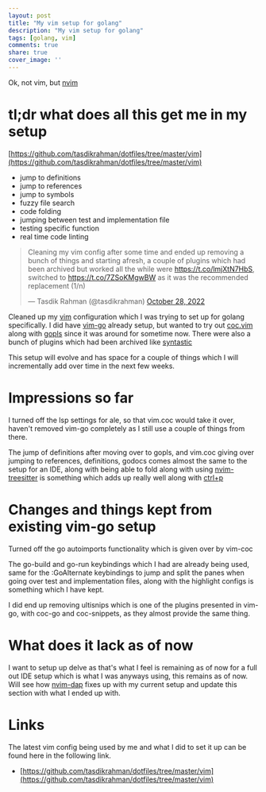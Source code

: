 ```yaml
---
layout: post
title: "My vim setup for golang"
description: "My vim setup for golang"
tags: [golang, vim]
comments: true
share: true
cover_image: ''
---
```


Ok, not vim, but [nvim](https://neovim.io/)

# tl;dr what does all this get me in my setup

[https://github.com/tasdikrahman/dotfiles/tree/master/vim](https://github.com/tasdikrahman/dotfiles/tree/master/vim)

- jump to definitions
- jump to references
- jump to symbols
- fuzzy file search
- code folding
- jumping between test and implementation file
- testing specific function
- real time code linting


<blockquote class="twitter-tweet"><p lang="en" dir="ltr">Cleaning my vim config after some time and ended up removing a bunch of things and starting afresh, a couple of plugins which had been archived but worked all the while were <a href="https://t.co/lmjXtN7HbS">https://t.co/lmjXtN7HbS</a>, switched to <a href="https://t.co/7ZSoKMgwBW">https://t.co/7ZSoKMgwBW</a> as it was the recommended replacement (1/n)</p>&mdash; Tasdik Rahman (@tasdikrahman) <a href="https://twitter.com/tasdikrahman/status/1585959045122621440?ref_src=twsrc%5Etfw">October 28, 2022</a></blockquote> <script async src="https://platform.twitter.com/widgets.js" charset="utf-8"></script>

Cleaned up my [vim](https://www.vim.org/) configuration which I was trying to set up for golang specifically. I did have [vim-go](https://github.com/fatih/vim-go) already setup, but wanted to try out [coc.vim](https://github.com/neoclide/coc.nvim) along with [gopls](https://github.com/golang/tools/tree/master/gopls) since it was around for sometime now. There were also a bunch of plugins which had been archived like [syntastic](https://github.com/vim-syntastic/syntastic)

This setup will evolve and has space for a couple of things which I will incrementally add over time in the next few weeks.

# Impressions so far

I turned off the lsp settings for ale, so that vim.coc would take it over, haven't removed vim-go completely as I still use a couple of things from there.

The jump of definitions after moving over to gopls, and vim.coc giving over jumping to references, definitions, godocs comes almost the same to the setup for an IDE, along with being able to fold along with using [nvim-treesitter](https://github.com/nvim-treesitter/nvim-treesitter) is something which adds up really well along with [ctrl+p](https://github.com/kien/ctrlp.vim)

# Changes and things kept from existing vim-go setup

Turned off the go autoimports functionality which is given over by vim-coc

The go-build and go-run keybindings which I had are already being used, same for the :GoAlternate keybindings to jump and split the panes when going over test and implementation files, along with the highlight configs is something which I have kept.

I did end up removing ultisnips which is one of the plugins presented in vim-go, with coc-go and coc-snippets, as they almost provide the same thing.

# What does it lack as of now

I want to setup up delve as that's what I feel is remaining as of now for a full out IDE setup which is what I was anyways using, this remains as of now. Will see how [nvim-dap](https://github.com/mfussenegger/nvim-dap) fixes up with my current setup and update this section with what I ended up with.

# Links

The latest vim config being used by me and what I did to set it up can be found here in the following link.

- [https://github.com/tasdikrahman/dotfiles/tree/master/vim](https://github.com/tasdikrahman/dotfiles/tree/master/vim)
